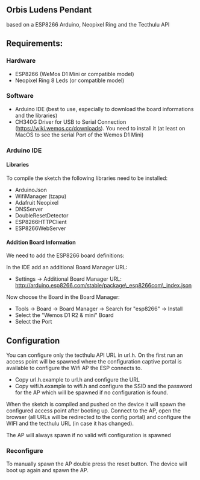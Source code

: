 ## Orbis Ludens Pendant
based on a ESP8266 Arduino, Neopixel Ring and the Tecthulu API

## Requirements:

### Hardware
* ESP8266 (WeMos D1 Mini or compatible model)
* Neopixel Ring 8 Leds (or compatible model)

### Software
* Arduino IDE (best to use, especially to download the board informations and the libraries)
* CH340G Driver for USB to Serial Connection (https://wiki.wemos.cc/downloads). You need to install it (at least on MacOS to see the serial Port of the Wemos D1 Mini)

### Arduino IDE
#### Libraries
To compile the sketch the following libraries need to be installed:

* ArduinoJson
* WifiManager (tzapu)
* Adafruit Neopixel
* DNSServer
* DoubleResetDetector
* ESP8266HTTPClient
* ESP8266WebServer

#### Addition Board Information
We need to add the ESP8266 board definitions:

In the IDE add an additional Board Manager URL: 

* Settings -> Additional Board Manager URL: http://arduino.esp8266.com/stable/package\_esp8266com\_index.json

Now choose the Board in the Board Manager:
* Tools -> Board -> Board Manager -> Search for "esp8266" -> Install
* Select the "Wemos D1 R2 & mini" Board
* Select the Port


## Configuration
You can configure only the tecthulu API URL in url.h. On the first run an access point will be spawned where the configuration captive portal is available to configure the Wifi AP the ESP connects to. 

* Copy url.h.example to url.h and configure the URL
* Copy wifi.h.example to wifi.h and configure the SSID and the password for the AP which will be spawned if no configuration is found.


When the sketch is compiled and pushed on the device it will spawn the configured access point after booting up. Connect to the AP, open the browser (all URLs will be redirected to the config portal) and configure the WIFI and the tecthulu URL (in case it has changed). 

The AP will always spawn if no valid wifi configuration is spawned

### Reconfigure
To manually spawn the AP double press the reset button. The device will boot up again and spawn the AP.

